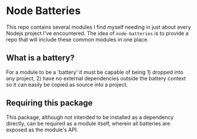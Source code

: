 # Node Batteries

This repo contains several modules I find myself needing in just about every
Nodejs project I've encountered. The idea of `node-batteries` is to provide a
repo that will include these common modules in one place.

## What is a battery?

For a module to be a 'battery' it must be capable of being 1) dropped into any
project, 2) have no external dependencies outside the battery context so it can
easily be copied as source into a project.

## Requiring this package

This package, although not intended to be installed as a dependency directly,
can be required as a module itself, wherein all batteries are exposed as the
module's API.
